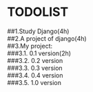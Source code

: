 # TODOLIST

##1.Study Django(4h)  
##2.A project of django(4h)  
##3.My project:  
###3.1. 0.1 version(2h)  
###3.2. 0.2 version  
###3.3. 0.3 version  
###3.4. 0.4 version  
###3.5. 1.0 version  
